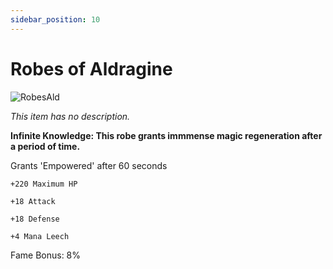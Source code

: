 ```yaml
---
sidebar_position: 10
---
```


# Robes of Aldragine

![RobesAld](https://vwiki.valorserver.com/api/item/picture/robes%20of%20aldragine)

<i>This item has no description.</i>

**Infinite Knowledge: This robe grants immmense magic regeneration after a period of time.**

Grants 'Empowered' after 60 seconds

    +220 Maximum HP
    
    +18 Attack
    
    +18 Defense
    
    +4 Mana Leech
   
Fame Bonus: 8%
